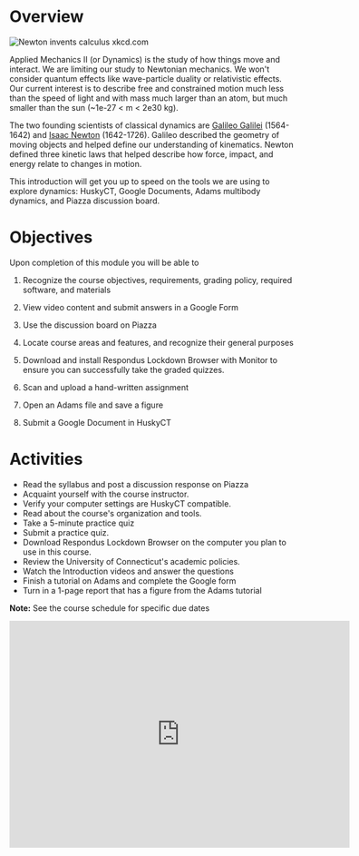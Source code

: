 # Overview

<img src="https://imgs.xkcd.com/comics/newton_and_leibniz.png" alt="Newton
invents calculus xkcd.com" title="Newton and Leibniz XKCD">

Applied Mechanics II (or Dynamics) is the study of how things move and interact.
We are limiting our study to Newtonian mechanics. We won't consider quantum
effects like wave-particle duality or relativistic effects. Our current interest
is to describe free and constrained motion much less than the speed of light and
with mass much larger than an atom, but much smaller than the sun (~1e-27 < m <
2e30 kg). 

The two founding scientists of classical dynamics are [Galileo
Galilei](https://en.wikipedia.org/wiki/Galileo_Galilei) (1564-1642) and [Isaac
Newton](https://en.wikipedia.org/wiki/Isaac_Newton) (1642-1726). Galileo
described the geometry of moving objects and helped define our understanding of
kinematics. Newton defined three kinetic laws that helped describe how force,
impact, and energy relate to changes in motion. 

This introduction will get you up to speed on the tools we are using to explore
dynamics: HuskyCT, Google Documents, Adams multibody dynamics, and Piazza
discussion board. 

# Objectives

Upon completion of this module you will be able to 

1. Recognize the course objectives, requirements, grading policy, required
software, and materials

1. View video content and submit answers in a Google Form

2. Use the discussion board on Piazza

3. Locate course areas and features, and recognize their general purposes

3. Download and install Respondus Lockdown Browser with Monitor to ensure you
can successfully take the graded quizzes.

2. Scan and upload a hand-written assignment

2. Open an Adams file and save a figure

3. Submit a Google Document in HuskyCT 

# Activities

* Read the syllabus and post a discussion response on Piazza
* Acquaint yourself with the course instructor.
* Verify your computer settings are HuskyCT compatible.
* Read about the course's organization and tools.
* Take a 5-minute practice quiz
* Submit a practice quiz.
* Download Respondus Lockdown Browser on the computer you plan to use in this
course.
* Review the University of Connecticut's academic policies.
* Watch the Introduction videos and answer the questions
* Finish a tutorial on Adams and complete the Google form
* Turn in a 1-page report that has a figure from the Adams tutorial

<p><strong>Note:</strong> See the course schedule for specific due dates</p> 
<iframe
width="600" height="400" style="border-width: 0;"
src="https://calendar.google.com/calendar/embed?height=400&amp;wkst=1&amp;bgcolor=%23ffffff&amp;ctz=America%2FNew_York&amp;src=dWNvbm4uZWR1X3ZlaHJhNTdiZW5yNmhydTdoczc5OTdxcDUwQGdyb3VwLmNhbGVuZGFyLmdvb2dsZS5jb20&amp;color=%23616161&amp;showTitle=1&amp;mode=AGENDA&amp;showTabs=1&amp;showCalendars=0"
frameborder="0" scrolling="no"></iframe>

